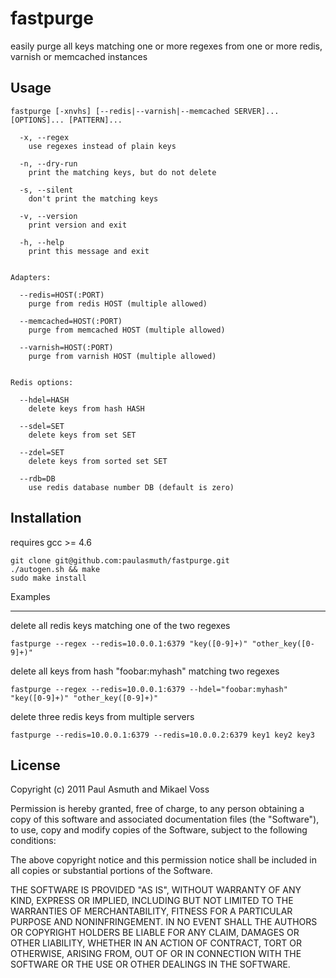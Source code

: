 fastpurge
=========

easily purge all keys matching one or more regexes from one or more redis, varnish or memcached instances


Usage
-----

```
fastpurge [-xnvhs] [--redis|--varnish|--memcached SERVER]... [OPTIONS]... [PATTERN]...
  
  -x, --regex
    use regexes instead of plain keys       

  -n, --dry-run
    print the matching keys, but do not delete    

  -s, --silent
    don't print the matching keys

  -v, --version
    print version and exit

  -h, --help 
    print this message and exit


Adapters:

  --redis=HOST(:PORT) 
    purge from redis HOST (multiple allowed)

  --memcached=HOST(:PORT) 
    purge from memcached HOST (multiple allowed)

  --varnish=HOST(:PORT) 
    purge from varnish HOST (multiple allowed)


Redis options:

  --hdel=HASH
    delete keys from hash HASH

  --sdel=SET
    delete keys from set SET

  --zdel=SET
    delete keys from sorted set SET

  --rdb=DB
    use redis database number DB (default is zero)
```


Installation
------------

requires gcc >= 4.6

```
git clone git@github.com:paulasmuth/fastpurge.git
./autogen.sh && make
sudo make install
```

Examples

--------

delete all redis keys matching one of the two regexes

```
fastpurge --regex --redis=10.0.0.1:6379 "key([0-9]+)" "other_key([0-9]+)"
```

delete all keys from hash "foobar:myhash" matching two regexes

```
fastpurge --regex --redis=10.0.0.1:6379 --hdel="foobar:myhash" "key([0-9]+)" "other_key([0-9]+)"
```

delete three redis keys from multiple servers

```
fastpurge --redis=10.0.0.1:6379 --redis=10.0.0.2:6379 key1 key2 key3
```



License
-------

Copyright (c) 2011 Paul Asmuth and Mikael Voss

Permission is hereby granted, free of charge, to any person obtaining
a copy of this software and associated documentation files (the
"Software"), to use, copy and modify copies of the Software, subject 
to the following conditions:

The above copyright notice and this permission notice shall be
included in all copies or substantial portions of the Software.

THE SOFTWARE IS PROVIDED "AS IS", WITHOUT WARRANTY OF ANY KIND,
EXPRESS OR IMPLIED, INCLUDING BUT NOT LIMITED TO THE WARRANTIES OF
MERCHANTABILITY, FITNESS FOR A PARTICULAR PURPOSE AND
NONINFRINGEMENT. IN NO EVENT SHALL THE AUTHORS OR COPYRIGHT HOLDERS BE
LIABLE FOR ANY CLAIM, DAMAGES OR OTHER LIABILITY, WHETHER IN AN ACTION
OF CONTRACT, TORT OR OTHERWISE, ARISING FROM, OUT OF OR IN CONNECTION
WITH THE SOFTWARE OR THE USE OR OTHER DEALINGS IN THE SOFTWARE.

